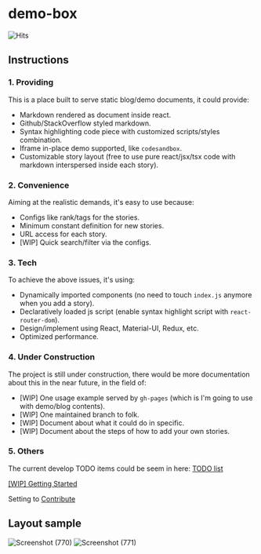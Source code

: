 # demo-box

<div style="text-align: left">
  <img src="https://hitcounter.pythonanywhere.com/count/tag.svg?url=https://github.com/ibarapascal/demo-box" alt="Hits">
</div>

## Instructions

### 1. Providing

This is a place built to serve static blog/demo documents, it could provide:

- Markdown rendered as document inside react.  
- Github/StackOverflow styled markdown.  
- Syntax highlighting code piece with customized scripts/styles combination.  
- Iframe in-place demo supported, like `codesandbox`.  
- Customizable story layout (free to use pure react/jsx/tsx code with markdown interspersed inside each story).

### 2. Convenience

Aiming at the realistic demands, it's easy to use because:

- Configs like rank/tags for the stories.  
- Minimum constant definition for new stories.  
- URL access for each story.  
- [WIP] Quick search/filter via the configs.  

### 3. Tech

To achieve the above issues, it's using:

- Dynamically imported components (no need to touch `index.js` anymore when you add a story).
- Declaratively loaded js script (enable syntax highlight script with `react-router-dom`).
- Design/implement using React, Material-UI, Redux, etc.  
- Optimized performance.  

### 4. Under Construction

The project is still under construction, there would be more documentation about this in the near future, in the field of:

- [WIP] One usage example served by `gh-pages` (which is I'm going to use with demo/blog contents).  
- [WIP] One maintained branch to folk.
- [WIP] Document about what it could do in specific.  
- [WIP] Document about the steps of how to add your own stories.

### 5. Others

The current develop TODO items could be seem in here: [TODO list](https://github.com/ibarapascal/demo-box/blob/master/TODO.md)

[[WIP] Getting Started](https://github.com/ibarapascal/demo-box/blob/master/src/pages/GettingStarted/README.md)

Setting to [Contribute](https://github.com/ibarapascal/demo-box/blob/master/CONTRIBUTING.md)

## Layout sample

![Screenshot (770)](https://user-images.githubusercontent.com/30466424/87254159-88b96000-c4bb-11ea-9107-e43c006f44ae.png)
![Screenshot (771)](https://user-images.githubusercontent.com/30466424/87254161-8b1bba00-c4bb-11ea-9894-739ba575aa9a.png)
